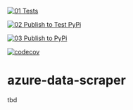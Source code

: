 [![01 Tests](https://github.com/timothymeyers/azure-data-scraper/actions/workflows/unit-test.yml/badge.svg)](https://github.com/timothymeyers/azure-data-scraper/actions/workflows/unit-test.yml)

[![02 Publish to Test PyPi](https://github.com/timothymeyers/azure-data-scraper/actions/workflows/publish-to-test.yml/badge.svg)](https://github.com/timothymeyers/azure-data-scraper/actions/workflows/publish-to-test.yml)

[![03 Publish to PyPi](https://github.com/timothymeyers/azure-data-scraper/actions/workflows/publish-to-pypi.yml/badge.svg)](https://github.com/timothymeyers/azure-data-scraper/actions/workflows/publish-to-pypi.yml)

[![codecov](https://codecov.io/gh/timothymeyers/azure-data-scraper/branch/main/graph/badge.svg?token=F0PCFFPNDT)](https://codecov.io/gh/timothymeyers/azure-data-scraper)

# azure-data-scraper
tbd

